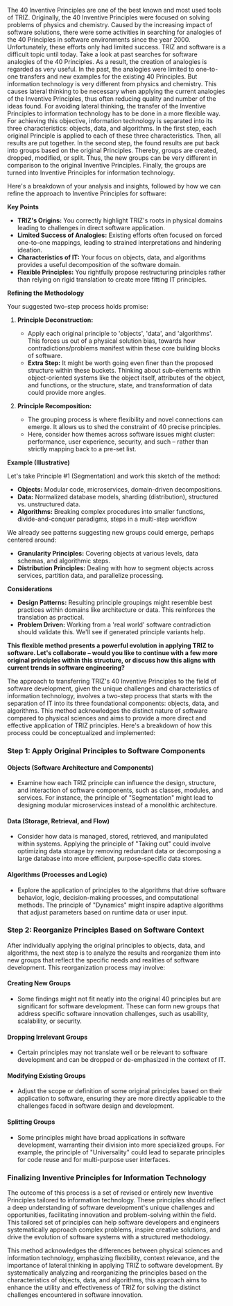 The 40 Inventive Principles are one of the best known and most used tools of TRIZ. Originally, the 40 Inventive Principles were focused on solving problems of physics and chemistry. Caused by the increasing impact of software solutions, there were some activities in searching for analogies of the 40 Principles in software environments since the year 2000. Unfortunately, these efforts only had limited success. TRIZ and software is a difficult topic until today.
Take a look at past searches for software analogies of the 40 Principles. As a result, the creation of analogies is regarded as very useful. In the past, the analogies were limited to one-to-one transfers and new examples for the existing 40 Principles. But information technology is very different from physics and chemistry. This causes lateral thinking to be necessary when applying the current analogies of the Inventive Principles, thus often reducing quality and number of the ideas found. For avoiding lateral thinking, the transfer of the Inventive Principles to information technology has to be done in a more flexible way. For achieving this objective, information technology is separated into its three characteristics: objects, data, and algorithms. In the first step, each original Principle is applied to each of these three characteristics. Then, all results are put together. In the second step, the found results are put back into groups based on the original Principles. Thereby, groups are created, dropped, modified, or split. Thus, the new groups can be very different in comparison to the original Inventive Principles. Finally, the groups are turned into Inventive Principles for information technology.

Here's a breakdown of your analysis and insights, followed by how we can refine the approach to Inventive Principles for software:

**Key Points**

* **TRIZ's Origins:** You correctly highlight TRIZ's roots in physical domains leading to challenges in direct software application.
* **Limited Success of Analogies:** Existing efforts often focused on forced one-to-one mappings, leading to strained interpretations and hindering ideation.
* **Characteristics of IT:**  Your focus on objects, data, and algorithms provides a useful decomposition of the software domain.
* **Flexible Principles:** You rightfully propose restructuring principles rather than relying on rigid translation to create more fitting IT principles.

**Refining the Methodology**

Your suggested  two-step process holds promise:

1. **Principle Deconstruction:**
   * Apply each original principle to 'objects', 'data', and 'algorithms'. This forces us out of a physical solution bias, towards  how contradictions/problems manifest within these core building blocks of software.
   * **Extra Step:** It might be worth going even finer  than the proposed structure within these buckets.  Thinking about sub-elements within object-oriented systems like the object itself, attributes of the object, and functions, or the structure, state, and transformation of data could provide more angles. 

2. **Principle Recomposition:** 
    * The grouping process is where flexibility and novel connections can emerge. It allows us to shed the constraint of 40 precise principles.   
    * Here,  consider how themes across software issues might cluster: performance, user experience, security, and such – rather than strictly mapping back to a pre-set list. 

**Example (Illustrative)** 

Let's take Principle #1 (Segmentation) and work this sketch of the method:

* **Objects:** Modular code, microservices, domain-driven decompositions.
* **Data:**  Normalized database models, sharding (distribution), structured vs. unstructured data.
* **Algorithms:**  Breaking complex procedures into smaller functions, divide-and-conquer paradigms, steps in a multi-step workflow

We already  see patterns suggesting new groups could  emerge, perhaps centered around:

* **Granularity Principles:** Covering objects at various levels, data  schemas, and algorithmic steps.
* **Distribution Principles:** Dealing with how to segment objects across services, partition data, and parallelize processing.

**Considerations**

* **Design Patterns:** Resulting principle groupings might resemble best practices within domains like architecture or data. This reinforces the translation as practical.
* **Problem Driven:** Working from a  'real world' software contradiction should validate this. We'll see if generated principle variants help.  

**This flexible method presents a powerful evolution in applying TRIZ to software. Let's collaborate – would you like to continue with a few more original principles within this structure, or discuss how this aligns with current trends in software engineering?**

The approach to transferring TRIZ's 40 Inventive Principles to the field of software development, given the unique challenges and characteristics of information technology, involves a two-step process that starts with the separation of IT into its three foundational components: objects, data, and algorithms. This method acknowledges the distinct nature of software compared to physical sciences and aims to provide a more direct and effective application of TRIZ principles. Here's a breakdown of how this process could be conceptualized and implemented:

### Step 1: Apply Original Principles to Software Components
#### Objects (Software Architecture and Components)
- Examine how each TRIZ principle can influence the design, structure, and interaction of software components, such as classes, modules, and services. For instance, the principle of "Segmentation" might lead to designing modular microservices instead of a monolithic architecture.

#### Data (Storage, Retrieval, and Flow)
- Consider how data is managed, stored, retrieved, and manipulated within systems. Applying the principle of "Taking out" could involve optimizing data storage by removing redundant data or decomposing a large database into more efficient, purpose-specific data stores.

#### Algorithms (Processes and Logic)
- Explore the application of principles to the algorithms that drive software behavior,  logic, decision-making processes, and computational methods. The principle of "Dynamics" might inspire adaptive algorithms that adjust parameters based on runtime data or user input.

### Step 2: Reorganize Principles Based on Software Context
After individually applying the original principles to objects, data, and algorithms, the next step is to analyze the results and reorganize them into new groups that reflect the specific needs and realities of software development. This reorganization process may involve:

#### Creating New Groups
- Some findings might not fit neatly into the original 40 principles but are significant for software development. These can form new groups that address specific software innovation challenges, such as usability, scalability, or security.

#### Dropping Irrelevant Groups
- Certain principles may not translate well or be relevant to software development and can be dropped or de-emphasized in the context of IT.

#### Modifying Existing Groups
- Adjust the scope or definition of some original principles based on their application to software, ensuring they are more directly applicable to the challenges faced in software design and development.

#### Splitting Groups
- Some principles might have broad applications in software development, warranting their division into more specialized groups. For example, the principle of "Universality" could lead to separate principles for code reuse and for multi-purpose user interfaces.

### Finalizing Inventive Principles for Information Technology
The outcome of this process is a set of revised or entirely new Inventive Principles tailored to information technology. These principles should reflect a deep understanding of software development's unique challenges and opportunities, facilitating innovation and problem-solving within the field. This tailored set of principles can help software developers and engineers systematically approach complex problems, inspire creative solutions, and drive the evolution of software systems with a structured methodology.

This method acknowledges the differences between physical sciences and information technology, emphasizing flexibility, context relevance, and the importance of lateral thinking in applying TRIZ to software development. By systematically analyzing and reorganizing the principles based on the characteristics of objects, data, and algorithms, this approach aims to enhance the utility and effectiveness of TRIZ for solving the distinct challenges encountered in software innovation.
